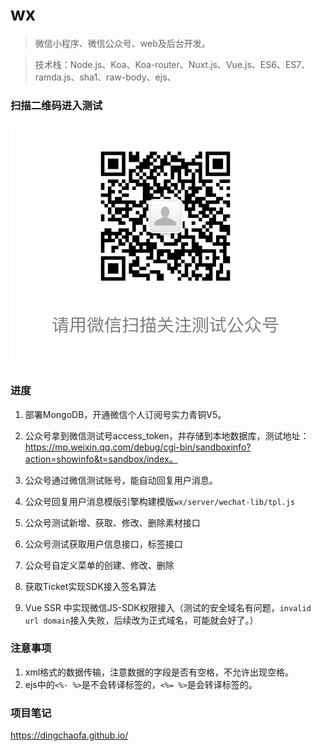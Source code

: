 # wx

> 微信小程序、微信公众号、web及后台开发。

>技术栈：Node.js、Koa、Koa-router、Nuxt.js、Vue.js、ES6、ES7、ramda.js、sha1、raw-body、ejs、


### 扫描二维码进入测试

![测试二维码](https://raw.githubusercontent.com/dingchaofa/wx/master/static/img/test_account.png)


### 进度
1. 部署MongoDB，开通微信个人订阅号实力青铜V5。

2. 公众号拿到微信测试号access_token，并存储到本地数据库，测试地址：https://mp.weixin.qq.com/debug/cgi-bin/sandboxinfo?action=showinfo&t=sandbox/index。

3. 公众号通过微信测试账号，能自动回复用户消息。

4. 公众号回复用户消息模版引擎构建模版`wx/server/wechat-lib/tpl.js`

5. 公众号测试新增、获取、修改、删除素材接口

6. 公众号测试获取用户信息接口，标签接口

7. 公众号自定义菜单的创建、修改、删除

8. 获取Ticket实现SDK接入签名算法

9. Vue SSR 中实现微信JS-SDK权限接入（测试的安全域名有问题，`invalid url domain`接入失败，后续改为正式域名，可能就会好了。）

### 注意事项

1. xml格式的数据传输，注意数据的字段是否有空格，不允许出现空格。
2. ejs中的`<%- %>`是不会转译标签的，`<%= %>`是会转译标签的。

### 项目笔记
https://dingchaofa.github.io/